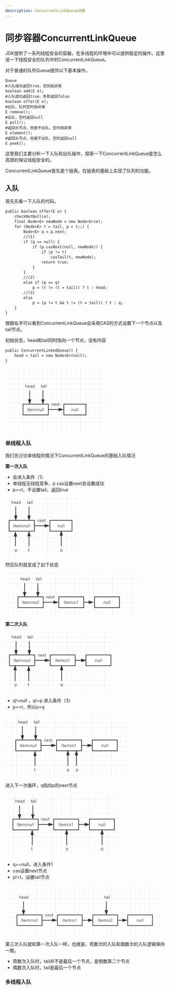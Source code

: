 ```yaml
---
description: ConcurrentLinkQueue详解
---
```

# 同步容器ConcurrentLinkQueue

JDK提供了一系列线程安全的容器，在多线程的环境中可以提供稳定的操作。这里说一下线程安全的队列中的ConcurrentLinkQueue。

对于普通的队列Queue提供以下基本操作。

```
Queue
#入队成功返回true，否则抛异常
boolean add(E e);
#入队成功返回true，失败返回false
boolean offer(E e);
#出队，队列空时抛异常
E remove();
#出队，空时返回null
E poll();
#返回头节点，但是不出队，空时抛异常
E element();
#返回头节点，但是不出队，空时返回null
E peek();
```

这里我们主要分析一下入队和出队操作，探索一下ConcurrentLinkQueue是怎么高效的保证线程安全的。

ConcurrentLinkQueue首先是个链表。在链表的基础上实现了队列的功能。

## 入队

首先先看一下入队的代码。

```
public boolean offer(E e) {
    checkNotNull(e);
    final Node<E> newNode = new Node<E>(e);
    for (Node<E> t = tail, p = t;;) {
        Node<E> q = p.next;
        //(1)
        if (q == null) { 
            if (p.casNext(null, newNode)) {
                if (p != t)
                    casTail(t, newNode);
                return true;
            }
        }
        //(2)
        else if (p == q)
            p = (t != (t = tail)) ? t : head;
        //(3)
        else
            p = (p != t && t != (t = tail)) ? t : q;
    }
}
```

根据名字可以看到ConcurrentLinkQueue会采用CAS的方式设置下一个节点以及tail节点。

初始状态，head和tail同时指向一个节点，没有内容

```
public ConcurrentLinkedQueue() {
	head = tail = new Node<E>(null);
}
```

![image-20191222091001473](.gitbook/assets/image-20191222091001473.png)

### 单线程入队

我们先讨论单线程的情况下ConcurrentLinkQueue的基础入队情况

**第一次入队**

- 会进入条件（1）
- 单线程无线程竞争，p cas设置next会设置成功
- p==t，不设置tail，返回true

![image-20191222091820498](.gitbook/assets/image-20191222091820498.png)

然后队列就变成了如下状态

![image-20191222093913927](.gitbook/assets/image-20191222093913927.png)

**第二次入队**

![image-20191222094233797](.gitbook/assets/image-20191222094233797.png)

- q!=null ，q!=p 进入条件（3）
- p==t，所以p=q

![image-20191222094727384](.gitbook/assets/image-20191222094727384.png)

进入下一次循环，q指向p的next节点

![image-20191222095802948](.gitbook/assets/image-20191222095802948.png)

- q==null，进入条件1
- cas设置next节点
- p!=t，设置tail节点

![image-20191222100112276](.gitbook/assets/image-20191222100112276.png)

第三次入队就和第一次入队一样，也就是，奇数次的入队和偶数次的入队逻辑保持一致。

- 奇数次入队时，tail并不是最后一个节点，是倒数第二个节点
- 偶数次入队时，tail是最后一个节点

### 多线程入队










